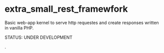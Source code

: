 extra_small_rest_framewfork
==========================
Basic web-app kernel to serve http requestes and create responses written in vanilla PHP.

STATUS: UNDER DEVELOPMENT


.
